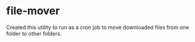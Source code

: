 # file-mover

Created this utility to run as a cron job to move downloaded files from one folder to other folders.
